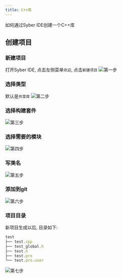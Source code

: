 ```yaml
---
title: C++库
---
```


如何通过Syber IDE创建一个C++库

## 创建项目
### 新建项目
打开Syber IDE, 点击左侧菜单`欢迎`, 点击`新建项目`
![第一步](/img/library/1.png)

### 选择类型
默认是`共享库`
![第二步](/img/library/2.png)

### 选择构建套件
![第三步](/img/library/3.png)

### 选择需要的模块
![第四步](/img/library/4.png)

### 写类名
![第五步](/img/library/5.png)

### 添加到git
![第六步](/img/library/6.png)

### 项目目录
新项目生成以后, 目录如下:
```javascript
test
├── test.cpp
├── test_global.h
├── test.h
├── test.pro
└── test.pro.user
```

![第七步](/img/library/7.png)
